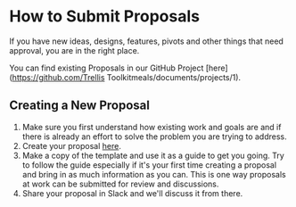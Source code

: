 # How to Submit Proposals

If you have new ideas, designs, features, pivots and other things that need approval, you are in the right place.

You can find existing Proposals in our GitHub Project [here](https://github.com/Trellis Toolkitmeals/documents/projects/1).

## Creating a New Proposal
1. Make sure you first understand how existing work and goals are and if there is already an effort to solve the problem you are trying to address.
2. Create your proposal [here](https://github.com/orgs/trellistk/projects/).
3. Make a copy of the template and use it as a guide to get you going. Try to follow the guide especially if it's your first time creating a proposal and bring in as much information as you can. This is one way proposals at work can be submitted for review and discussions.
4. Share your proposal in Slack and we'll discuss it from there.
